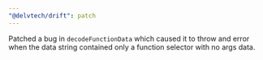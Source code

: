 ```yaml
---
"@delvtech/drift": patch
---
```


Patched a bug in `decodeFunctionData` which caused it to throw and error when the data string contained only a function selector with no args data.
